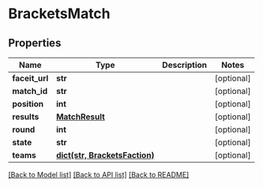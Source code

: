 # BracketsMatch

## Properties
Name | Type | Description | Notes
------------ | ------------- | ------------- | -------------
**faceit_url** | **str** |  | [optional] 
**match_id** | **str** |  | [optional] 
**position** | **int** |  | [optional] 
**results** | [**MatchResult**](MatchResult.md) |  | [optional] 
**round** | **int** |  | [optional] 
**state** | **str** |  | [optional] 
**teams** | [**dict(str, BracketsFaction)**](BracketsFaction.md) |  | [optional] 

[[Back to Model list]](../README.md#documentation-for-models) [[Back to API list]](../README.md#documentation-for-api-endpoints) [[Back to README]](../README.md)


